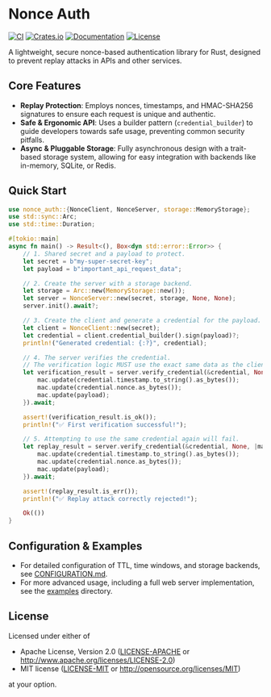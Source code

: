 # Nonce Auth

[![CI](https://github.com/kookyleo/nonce-auth/workflows/CI/badge.svg)](https://github.com/kookyleo/nonce-auth/actions)
[![Crates.io](https://img.shields.io/crates/v/nonce-auth.svg)](https://crates.io/crates/nonce-auth)
[![Documentation](https://docs.rs/nonce-auth/badge.svg)](https://docs.rs/nonce-auth)
[![License](https://img.shields.io/crates/l/nonce-auth.svg)](https://github.com/kookyleo/nonce-auth#license)

A lightweight, secure nonce-based authentication library for Rust, designed to prevent replay attacks in APIs and other services.

## Core Features

- **Replay Protection**: Employs nonces, timestamps, and HMAC-SHA256 signatures to ensure each request is unique and authentic.
- **Safe & Ergonomic API**: Uses a builder pattern (`credential_builder`) to guide developers towards safe usage, preventing common security pitfalls.
- **Async & Pluggable Storage**: Fully asynchronous design with a trait-based storage system, allowing for easy integration with backends like in-memory, SQLite, or Redis.

## Quick Start

```rust
use nonce_auth::{NonceClient, NonceServer, storage::MemoryStorage};
use std::sync::Arc;
use std::time::Duration;

#[tokio::main]
async fn main() -> Result<(), Box<dyn std::error::Error>> {
    // 1. Shared secret and a payload to protect.
    let secret = b"my-super-secret-key";
    let payload = b"important_api_request_data";

    // 2. Create the server with a storage backend.
    let storage = Arc::new(MemoryStorage::new());
    let server = NonceServer::new(secret, storage, None, None);
    server.init().await?;

    // 3. Create the client and generate a credential for the payload.
    let client = NonceClient::new(secret);
    let credential = client.credential_builder().sign(payload)?;
    println!("Generated credential: {:?}", credential);

    // 4. The server verifies the credential.
    // The verification logic MUST use the exact same data as the client.
    let verification_result = server.verify_credential(&credential, None, |mac| {
        mac.update(credential.timestamp.to_string().as_bytes());
        mac.update(credential.nonce.as_bytes());
        mac.update(payload);
    }).await;

    assert!(verification_result.is_ok());
    println!("✅ First verification successful!");

    // 5. Attempting to use the same credential again will fail.
    let replay_result = server.verify_credential(&credential, None, |mac| {
        mac.update(credential.timestamp.to_string().as_bytes());
        mac.update(credential.nonce.as_bytes());
        mac.update(payload);
    }).await;

    assert!(replay_result.is_err());
    println!("✅ Replay attack correctly rejected!");

    Ok(())
}
```

## Configuration & Examples

- For detailed configuration of TTL, time windows, and storage backends, see [CONFIGURATION.md](CONFIGURATION.md).
- For more advanced usage, including a full web server implementation, see the [examples](examples/) directory.

## License

Licensed under either of

- Apache License, Version 2.0 ([LICENSE-APACHE](LICENSE-APACHE) or http://www.apache.org/licenses/LICENSE-2.0)
- MIT license ([LICENSE-MIT](LICENSE-MIT) or http://opensource.org/licenses/MIT)

at your option.